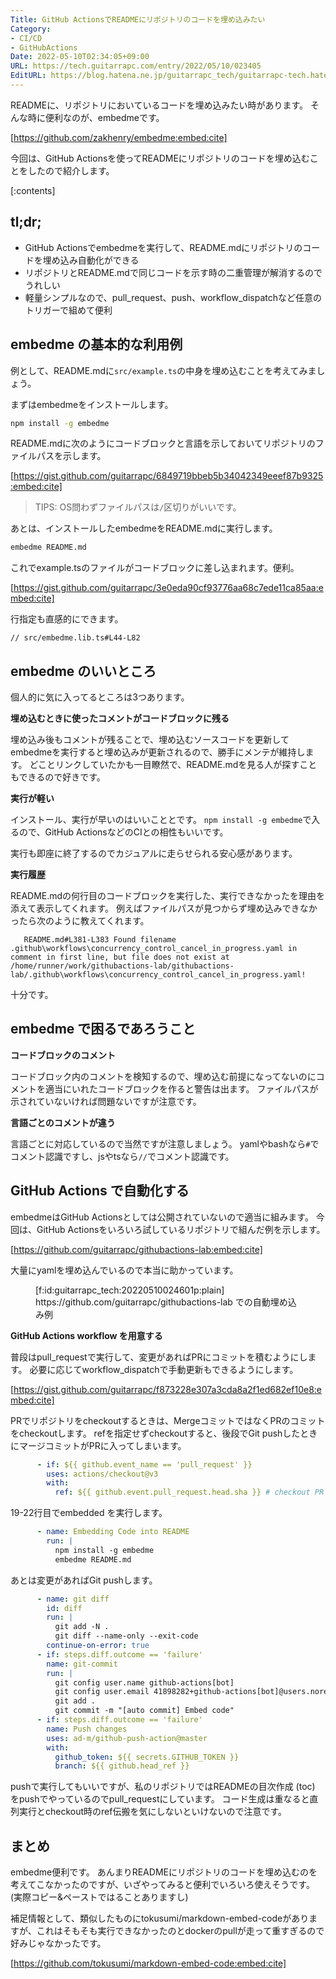 ```yaml
---
Title: GitHub ActionsでREADMEにリポジトリのコードを埋め込みたい
Category:
- CI/CD
- GitHubActions
Date: 2022-05-10T02:34:05+09:00
URL: https://tech.guitarrapc.com/entry/2022/05/10/023405
EditURL: https://blog.hatena.ne.jp/guitarrapc_tech/guitarrapc-tech.hatenablog.com/atom/entry/13574176438090935122
---
```


READMEに、リポジトリにおいているコードを埋め込みたい時があります。
そんな時に便利なのが、embedmeです。

[https://github.com/zakhenry/embedme:embed:cite]

今回は、GitHub Actionsを使ってREADMEにリポジトリのコードを埋め込むことをしたので紹介します。

[:contents]

## tl;dr;

* GitHub Actionsでembedmeを実行して、README.mdにリポジトリのコードを埋め込み自動化ができる
* リポジトリとREADME.mdで同じコードを示す時の二重管理が解消するのでうれしい
* 軽量シンプルなので、pull_request、push、workflow_dispatchなど任意のトリガーで組めて便利

## embedme の基本的な利用例

例として、README.mdに`src/example.ts`の中身を埋め込むことを考えてみましょう。

まずはembedmeをインストールします。

```bash
npm install -g embedme
```

README.mdに次のようにコードブロックと言語を示しておいてリポジトリのファイルパスを示します。

[https://gist.github.com/guitarrapc/6849719bbeb5b34042349eeef87b9325:embed:cite]

> TIPS: OS問わずファイルパスは`/`区切りがいいです。

あとは、インストールしたembedmeをREADME.mdに実行します。

```bash
embedme README.md
```

これでexample.tsのファイルがコードブロックに差し込まれます。便利。

[https://gist.github.com/guitarrapc/3e0eda90cf93776aa68c7ede11ca85aa:embed:cite]

行指定も直感的にできます。

```
// src/embedme.lib.ts#L44-L82
```

## embedme のいいところ

個人的に気に入ってるところは3つあります。

**埋め込むときに使ったコメントがコードブロックに残る**

埋め込み後もコメントが残ることで、埋め込むソースコードを更新してembedmeを実行すると埋め込みが更新されるので、勝手にメンテが維持します。
どことリンクしていたかも一目瞭然で、README.mdを見る人が探すこともできるので好きです。

**実行が軽い**

インストール、実行が早いのはいいこととです。
`npm install -g embedme`で入るので、GitHub ActionsなどのCIとの相性もいいです。

実行も即座に終了するのでカジュアルに走らせられる安心感があります。

**実行履歴**

README.mdの何行目のコードブロックを実行した、実行できなかったを理由を添えて表示してくれます。
例えばファイルパスが見つからず埋め込みできなかったら次のように教えてくれます。

```
   README.md#L381-L383 Found filename .github\workflows\concurrency_control_cancel_in_progress.yaml in comment in first line, but file does not exist at /home/runner/work/githubactions-lab/githubactions-lab/.github\workflows\concurrency_control_cancel_in_progress.yaml!
```

十分です。

## embedme で困るであろうこと

**コードブロックのコメント**

コードブロック内のコメントを検知するので、埋め込む前提になってないのにコメントを適当にいれたコードブロックを作ると警告は出ます。
ファイルパスが示されていないければ問題ないですが注意です。

**言語ごとのコメントが違う**

言語ごとに対応しているので当然ですが注意しましょう。
yamlやbashなら`#`でコメント認識ですし、jsやtsなら`//`でコメント認識です。

## GitHub Actions で自動化する

embedmeはGitHub Actionsとしては公開されていないので適当に組みます。
今回は、GitHub Actionsをいろいろ試しているリポジトリで組んだ例を示します。

[https://github.com/guitarrapc/githubactions-lab:embed:cite]

大量にyamlを埋め込んでいるので本当に助かっています。

<figure class="figure-image figure-image-fotolife" title="https://github.com/guitarrapc/githubactions-lab での自動埋め込み例">[f:id:guitarrapc_tech:20220510024601p:plain]<figcaption>https://github.com/guitarrapc/githubactions-lab での自動埋め込み例</figcaption></figure>

**GitHub Actions workflow を用意する**

普段はpull_requestで実行して、変更があればPRにコミットを積むようにします。
必要に応じてworkflow_dispatchで手動更新もできるようにします。

[https://gist.github.com/guitarrapc/f873228e307a3cda8a2f1ed682ef10e8:embed:cite]

PRでリポジトリをcheckoutするときは、MergeコミットではなくPRのコミットをcheckoutします。
refを指定せずcheckoutすると、後段でGit pushしたときにマージコミットがPRに入ってしまいます。

```yaml
      - if: ${{ github.event_name == 'pull_request' }}
        uses: actions/checkout@v3
        with:
          ref: ${{ github.event.pull_request.head.sha }} # checkout PR HEAD commit instead of merge commit
```

19-22行目でembedded  を実行します。

```yaml
      - name: Embedding Code into README
        run: |
          npm install -g embedme
          embedme README.md
```

あとは変更があればGit pushします。

```yaml
      - name: git diff
        id: diff
        run: |
          git add -N .
          git diff --name-only --exit-code
        continue-on-error: true
      - if: steps.diff.outcome == 'failure'
        name: git-commit
        run: |
          git config user.name github-actions[bot]
          git config user.email 41898282+github-actions[bot]@users.noreply.github.com
          git add .
          git commit -m "[auto commit] Embed code"
      - if: steps.diff.outcome == 'failure'
        name: Push changes
        uses: ad-m/github-push-action@master
        with:
          github_token: ${{ secrets.GITHUB_TOKEN }}
          branch: ${{ github.head_ref }}
```

pushで実行してもいいですが、私のリポジトリではREADMEの目次作成 (toc) をpushでやっているのでpull_requestにしています。
コード生成は重なると直列実行とcheckout時のref伝搬を気にしないといけないので注意です。

## まとめ

embedme便利です。
あんまりREADMEにリポジトリのコードを埋め込むのを考えてこなかったのですが、いざやってみると便利でいろいろ使えそうです。(実際コピー&ペーストではることありますし)

補足情報として、類似したものにtokusumi/markdown-embed-codeがありますが、これはそもそも実行できなかったのとdockerのpullが走って重すぎるので好みじゃなかったです。

[https://github.com/tokusumi/markdown-embed-code:embed:cite]
